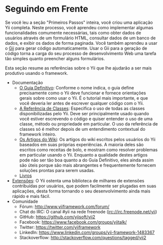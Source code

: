 Seguindo em Frente
==================

Se você leu a seção "Primeiros Passos" inteira, você criou uma aplicação Yii
completa. Neste processo, você aprendeu como implementar algumas funcionalidades
comumente necessárias, tais como obter dados de usuários através de um formulário
HTML, consultar dados de um banco de dados, e exibir os dados de forma paginada.
Você também aprendeu a usar o [Gii](tool-gii.md) para gerar código automaticamente.
Usar o Gii para a geração de código torna a carga do seu processo de desenvolvimento
Web uma tarefa tão simples quanto preencher alguns formulários.

Esta seção resume as referências sobre o Yii que lhe ajudarão a ser mais produtivo
usando o framework.

* Documentação
    - [O Guia Definitivo](http://www.yiiframework.com/doc-2.0/guide-README.html):
      Conforme o nome indica, o guia define precisamente como o Yii deve funcionar
      e fornece orientações gerais sobre como usar o Yii. É o tutorial
      mais importante, e que você deveria ler antes de escrever qualquer código
      com o Yii.
    - [A Referência de Classes](http://www.yiiframework.com/doc-2.0/index.html):
      Especifica o uso de todas as classes disponibilizadas pelo Yii. Deve ser
      principalmente usado quando você estiver escrevendo o código e quiser entender
      o uso de uma classe, método ou propriedade em particular. O uso da referência
      de classes só é melhor depois de um entendimento contextual do framework
      inteiro.
    - [Os Artigos do Wiki](http://www.yiiframework.com/wiki/?tag=yii2):
      Os artigos do wiki escritos pelos usuários do Yii baseados em suas próprias
      experiências. A maioria deles são escritos como receitas de bolo, e mostram
      como resolver problemas em particular usando o Yii. Enquanto a qualidade destes
      artigos pode não ser tão boa quanto a do Guia Definitivo, eles ainda assim
      são úteis porque são mais abrangentes e frequentemente fornecem
      soluções prontas para serem usadas.
    - [Livros](http://www.yiiframework.com/doc/)
* [Extensões](http://www.yiiframework.com/extensions/):
  O Yii ostenta uma biblioteca de milhares de extensões contribuídas por usuários,
  que podem facilmente ser plugadas em suas aplicações, desta forma tornando
  o seu desenvolvimento ainda mais rápido e mais fácil.
* Comunidade
    - Fórum: <http://www.yiiframework.com/forum/>
    - Chat do IRC: O canal #yii na rede freenode (<irc://irc.freenode.net/yii>)
    - GitHub: <https://github.com/yiisoft/yii2>
    - Facebook: <https://www.facebook.com/groups/yiitalk/>
    - Twitter: <https://twitter.com/yiiframework>
    - LinkedIn: <https://www.linkedin.com/groups/yii-framework-1483367>
    - Stackoverflow: <http://stackoverflow.com/questions/tagged/yii2>